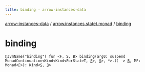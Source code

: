 ```yaml
---
title: binding - arrow-instances-data
---
```


[arrow-instances-data](../index.html) / [arrow.instances.statet.monad](index.html) / [binding](./binding.html)

# binding

`@JvmName("binding") fun <F, S, B> binding(arg0: suspend MonadContinuation<Kind<Kind<ForStateT, `[`F`](binding.html#F)`>, `[`S`](binding.html#S)`>, *>.() -> `[`B`](binding.html#B)`, MF: Monad<`[`F`](binding.html#F)`>): Kind<`[`S`](binding.html#S)`, `[`B`](binding.html#B)`>`